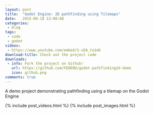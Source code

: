 ```yaml
---
layout: post
title:  "Godot Engine: 2D pathfinding using Tilemaps"
date:   2015-09-18 13:00:08
categories:
 - blog
tags:
 - code
 - godot
videos:
 - https://www.youtube.com/embed/S-zEA_Ce1mk
download-title: Check out the project code
downloads:
 - info: Fork the project on Github!
   url: https://github.com/FEDE0D/godot-pathfinding2d-demo
   icon: github.png
comments: true
---
```


A demo project demonstrating pathfinding using a tilemap on the Godot Engine

<!--more-->

{% include post_videos.html %}
{% include post_images.html %}